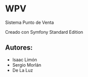 WPV
===

Sistema Punto de Venta 

Creado con Symfony Standard Edition

Autores:
--------

  * Isaac Limón
  * Sergio Morlán
  * De La Luz